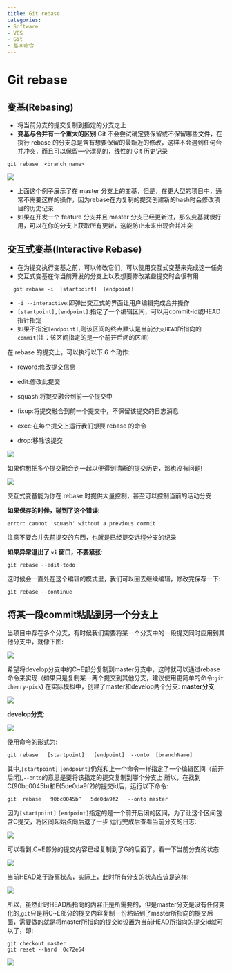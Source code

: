 ```yaml
---
title: Git rebase
categories:
- Software
- VCS
- Git
- 基本命令
---
```

# Git rebase

## 变基(Rebasing)

- 将当前分支的提交复制到指定的分支之上
- **变基与合并有一个重大的区别**:Git 不会尝试确定要保留或不保留哪些文件，在执行 rebase 的分支总是含有想要保留的最新近的修改，这样不会遇到任何合并冲突，而且可以保留一个漂亮的，线性的 Git 历史记录

```shell
git rebase  <branch_name>
```

![](https://raw.githubusercontent.com/LuShan123888/Files/main/Pictures/2020-12-10-6b8427b4baf6cdfb08b852ab1cdb4941.gif)

- 上面这个例子展示了在 master 分支上的变基，但是，在更大型的项目中，通常不需要这样的操作，因为rebase在为复制的提交创建新的hash时会修改项目的历史记录
- 如果在开发一个 feature 分支并且 master 分支已经更新过，那么变基就很好用，可以在你的分支上获取所有更新，这能防止未来出现合并冲突

## 交互式变基(Interactive Rebase)

- 在为提交执行变基之前，可以修改它们，可以使用交互式变基来完成这一任务
- 交互式变基在你当前开发的分支上以及想要修改某些提交时会很有用

```shell
  git rebase -i  [startpoint]  [endpoint]
```

- `-i --interactive`:即弹出交互式的界面让用户编辑完成合并操作
- `[startpoint],[endpoint]`:指定了一个编辑区间，可以用commit-id或HEAD指针指定
- 如果不指定`[endpoint]`,则该区间的终点默认是当前分支`HEAD`所指向的`commit`(注：该区间指定的是一个前开后闭的区间)

在 rebase 的提交上，可以执行以下 6 个动作:

- reword:修改提交信息

- edit:修改此提交

- squash:将提交融合到前一个提交中

- fixup:将提交融合到前一个提交中，不保留该提交的日志消息

- exec:在每个提交上运行我们想要 rebase 的命令

- drop:移除该提交

![](https://raw.githubusercontent.com/LuShan123888/Files/main/Pictures/2020-12-10-7189da3226d1fdedeb6a297fbc2b1177.gif)

如果你想把多个提交融合到一起以便得到清晰的提交历史，那也没有问题!

![](https://raw.githubusercontent.com/LuShan123888/Files/main/Pictures/2020-12-10-758ead2cd3914cadc4d822053ad1089a.gif)

交互式变基能为你在 rebase 时提供大量控制，甚至可以控制当前的活动分支

**如果保存的时候，碰到了这个错误**:

```shell
error: cannot 'squash' without a previous commit
```

注意不要合并先前提交的东西，也就是已经提交远程分支的纪录

**如果异常退出了 `vi` 窗口，不要紧张**:

```
git rebase --edit-todo
```

这时候会一直处在这个编辑的模式里，我们可以回去继续编辑，修改完保存一下:

```
git rebase --continue
```

## 将某一段commit粘贴到另一个分支上

当项目中存在多个分支，有时候我们需要将某一个分支中的一段提交同时应用到其他分支中，就像下图:

![](https://raw.githubusercontent.com/LuShan123888/Files/main/Pictures/2020-12-10-808-20201210114029897.png)


希望将develop分支中的C~E部分复制到master分支中，这时就可以通过rebase命令来实现（如果只是复制某一两个提交到其他分支，建议使用更简单的命令:`git cherry-pick`)
在实际模拟中，创建了master和develop两个分支:
**master分支**:

![](https://raw.githubusercontent.com/LuShan123888/Files/main/Pictures/2020-12-10-443.png)

**develop分支**:

![](https://raw.githubusercontent.com/LuShan123888/Files/main/Pictures/2020-12-10-455.png)

使用命令的形式为:

```shell
git rebase   [startpoint]   [endpoint]  --onto  [branchName]
```

其中,`[startpoint]` `[endpoint]`仍然和上一个命令一样指定了一个编辑区间（前开后闭),`--onto`的意思是要将该指定的提交复制到哪个分支上
所以，在找到C(90bc0045b)和E(5de0da9f2)的提交id后，运行以下命令:

```shell
git  rebase   90bc0045b^   5de0da9f2   --onto master
```

因为`[startpoint]` `[endpoint]`指定的是一个前开后闭的区间，为了让这个区间包含C提交，将区间起始点向后退了一步
运行完成后查看当前分支的日志:

![](https://raw.githubusercontent.com/LuShan123888/Files/main/Pictures/2020-12-10-488.png)

可以看到,C~E部分的提交内容已经复制到了G的后面了，看一下当前分支的状态:

![](https://raw.githubusercontent.com/LuShan123888/Files/main/Pictures/2020-12-10-439.png)

当前HEAD处于游离状态，实际上，此时所有分支的状态应该是这样:

![](https://raw.githubusercontent.com/LuShan123888/Files/main/Pictures/2020-12-10-755.png)



所以，虽然此时HEAD所指向的内容正是所需要的，但是master分支是没有任何变化的,`git`只是将C~E部分的提交内容复制一份粘贴到了master所指向的提交后面，需要做的就是将master所指向的提交id设置为当前HEAD所指向的提交id就可以了，即:

```shell
git checkout master
git reset --hard  0c72e64
```

![](https://raw.githubusercontent.com/LuShan123888/Files/main/Pictures/2020-12-10-689.png)
